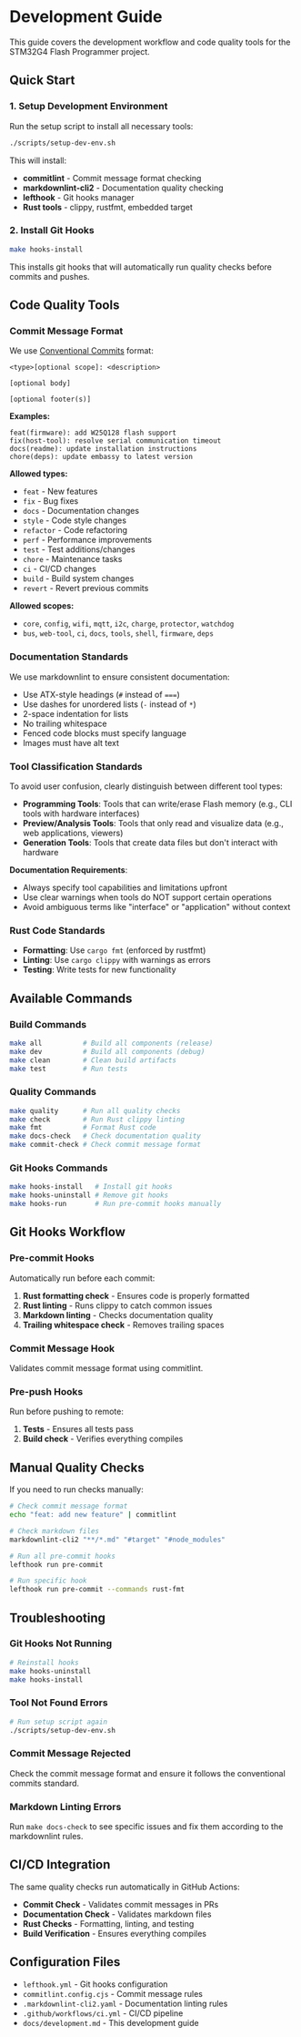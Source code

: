 # Development Guide

This guide covers the development workflow and code quality tools for the STM32G4 Flash Programmer project.

## Quick Start

### 1. Setup Development Environment

Run the setup script to install all necessary tools:

```bash
./scripts/setup-dev-env.sh
```

This will install:

- **commitlint** - Commit message format checking
- **markdownlint-cli2** - Documentation quality checking
- **lefthook** - Git hooks manager
- **Rust tools** - clippy, rustfmt, embedded target

### 2. Install Git Hooks

```bash
make hooks-install
```

This installs git hooks that will automatically run quality checks before commits and pushes.

## Code Quality Tools

### Commit Message Format

We use [Conventional Commits](https://www.conventionalcommits.org/) format:

```text
<type>[optional scope]: <description>

[optional body]

[optional footer(s)]
```

**Examples:**

```text
feat(firmware): add W25Q128 flash support
fix(host-tool): resolve serial communication timeout
docs(readme): update installation instructions
chore(deps): update embassy to latest version
```

**Allowed types:**

- `feat` - New features
- `fix` - Bug fixes
- `docs` - Documentation changes
- `style` - Code style changes
- `refactor` - Code refactoring
- `perf` - Performance improvements
- `test` - Test additions/changes
- `chore` - Maintenance tasks
- `ci` - CI/CD changes
- `build` - Build system changes
- `revert` - Revert previous commits

**Allowed scopes:**

- `core`, `config`, `wifi`, `mqtt`, `i2c`, `charge`, `protector`, `watchdog`
- `bus`, `web-tool`, `ci`, `docs`, `tools`, `shell`, `firmware`, `deps`

### Documentation Standards

We use markdownlint to ensure consistent documentation:

- Use ATX-style headings (`#` instead of `===`)
- Use dashes for unordered lists (`-` instead of `*`)
- 2-space indentation for lists
- No trailing whitespace
- Fenced code blocks must specify language
- Images must have alt text

### Tool Classification Standards

To avoid user confusion, clearly distinguish between different tool types:

- **Programming Tools**: Tools that can write/erase Flash memory (e.g., CLI tools with hardware interfaces)
- **Preview/Analysis Tools**: Tools that only read and visualize data (e.g., web applications, viewers)
- **Generation Tools**: Tools that create data files but don't interact with hardware

**Documentation Requirements**:

- Always specify tool capabilities and limitations upfront
- Use clear warnings when tools do NOT support certain operations
- Avoid ambiguous terms like "interface" or "application" without context

### Rust Code Standards

- **Formatting**: Use `cargo fmt` (enforced by rustfmt)
- **Linting**: Use `cargo clippy` with warnings as errors
- **Testing**: Write tests for new functionality

## Available Commands

### Build Commands

```bash
make all          # Build all components (release)
make dev          # Build all components (debug)
make clean        # Clean build artifacts
make test         # Run tests
```

### Quality Commands

```bash
make quality      # Run all quality checks
make check        # Run Rust clippy linting
make fmt          # Format Rust code
make docs-check   # Check documentation quality
make commit-check # Check commit message format
```

### Git Hooks Commands

```bash
make hooks-install   # Install git hooks
make hooks-uninstall # Remove git hooks
make hooks-run       # Run pre-commit hooks manually
```

## Git Hooks Workflow

### Pre-commit Hooks

Automatically run before each commit:

1. **Rust formatting check** - Ensures code is properly formatted
2. **Rust linting** - Runs clippy to catch common issues
3. **Markdown linting** - Checks documentation quality
4. **Trailing whitespace check** - Removes trailing spaces

### Commit Message Hook

Validates commit message format using commitlint.

### Pre-push Hooks

Run before pushing to remote:

1. **Tests** - Ensures all tests pass
2. **Build check** - Verifies everything compiles

## Manual Quality Checks

If you need to run checks manually:

```bash
# Check commit message format
echo "feat: add new feature" | commitlint

# Check markdown files
markdownlint-cli2 "**/*.md" "#target" "#node_modules"

# Run all pre-commit hooks
lefthook run pre-commit

# Run specific hook
lefthook run pre-commit --commands rust-fmt
```

## Troubleshooting

### Git Hooks Not Running

```bash
# Reinstall hooks
make hooks-uninstall
make hooks-install
```

### Tool Not Found Errors

```bash
# Run setup script again
./scripts/setup-dev-env.sh
```

### Commit Message Rejected

Check the commit message format and ensure it follows the conventional commits standard.

### Markdown Linting Errors

Run `make docs-check` to see specific issues and fix them according to the markdownlint rules.

## CI/CD Integration

The same quality checks run automatically in GitHub Actions:

- **Commit Check** - Validates commit messages in PRs
- **Documentation Check** - Validates markdown files
- **Rust Checks** - Formatting, linting, and testing
- **Build Verification** - Ensures everything compiles

## Configuration Files

- `lefthook.yml` - Git hooks configuration
- `commitlint.config.cjs` - Commit message rules
- `.markdownlint-cli2.yaml` - Documentation linting rules
- `.github/workflows/ci.yml` - CI/CD pipeline
- `docs/development.md` - This development guide
